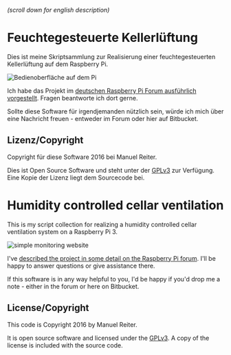 *(scroll down for english description)*

# Feuchtegesteuerte Kellerlüftung

Dies ist meine Skriptsammlung zur Realisierung einer feuchtegesteuerten Kellerlüftung auf dem Raspberry Pi.

![Bedienoberfläche auf dem Pi](http://mrpics.bitbucket.io/klima/pics/pi.jpg)

Ich habe das Projekt im [deutschen Raspberry Pi Forum ausführlich vorgestellt](http://www.forum-raspberrypi.de/Thread-haussteuerung-feuchtegesteuerte-kellerlueftung). Fragen beantworte ich dort gerne.

Sollte diese Software für irgendjemanden nützlich sein, würde ich mich über eine Nachricht freuen - entweder im Forum oder hier auf Bitbucket.

## Lizenz/Copyright

Copyright für diese Software 2016 bei Manuel Reiter.

Dies ist Open Source Software und steht unter der [GPLv3](http://www.gnu.org/licenses/gpl-3.0.txt) zur Verfügung. Eine Kopie der Lizenz liegt dem Sourcecode bei.

# Humidity controlled cellar ventilation

This is my script collection for realizing a humidity controlled cellar ventilation system on a Raspberry Pi 3.

![simple monitoring website](http://mrpics.bitbucket.io/klima/screens/webseite.png)

I've [described the project in some detail on the Raspberry Pi forum](https://www.raspberrypi.org/forums/viewtopic.php?f=37&t=152917). I'll be happy to answer questions or give assistance there.

If this software is in any way helpful to you, I'd be happy if you'd drop me a note - either in the forum or here on Bitbucket.

## License/Copyright

This code is Copyright 2016 by Manuel Reiter.

It is open source software and licensed under the [GPLv3](http://www.gnu.org/licenses/gpl-3.0.txt).
A copy of the license is included with the source code.
